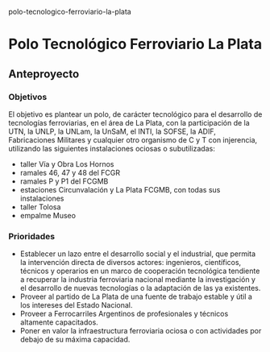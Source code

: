 polo-tecnologico-ferroviario-la-plata

# Polo Tecnológico Ferroviario La Plata

## Anteproyecto

### Objetivos

El objetivo es plantear un polo, de carácter tecnológico para el desarrollo de tecnologías ferroviarias, en el área de La Plata, con la participación de la UTN, la UNLP, la UNLam, la UnSaM, el INTI, la SOFSE, la ADIF, Fabricaciones Militares y cualquier otro organismo de C y T con injerencia, utilizando las siguientes instalaciones ociosas o subutilizadas:

* taller Vía y Obra Los Hornos
* ramales 46, 47 y 48 del FCGR
* ramales P y P1 del FCGMB
* estaciones Circunvalación y La Plata FCGMB, con todas sus instalaciones
* taller Tolosa
* empalme Museo


### Prioridades

* Establecer un lazo entre el desarrollo social y el industrial, que permita la intervención directa de diversos actores: ingenieros, científicos, técnicos y operarios en un marco de cooperación tecnológica tendiente a recuperar la industria ferroviaria nacional mediante la investigación y el desarrollo de nuevas tecnologías o la adaptación de las ya existentes.
* Proveer al partido de La Plata de una fuente de trabajo estable y útil a los intereses del Estado Nacional.
* Proveer a Ferrocarriles Argentinos de profesionales y técnicos altamente capacitados.
* Poner en valor la infraestructura ferroviaria ociosa o con actividades por debajo de su máxima capacidad.
